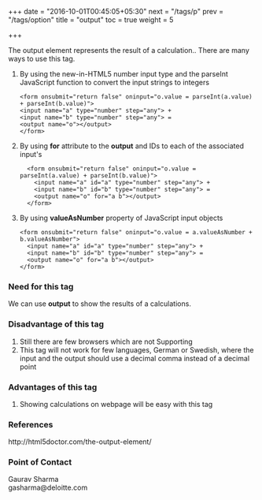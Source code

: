 +++
date = "2016-10-01T00:45:05+05:30"
next = "/tags/p"
prev = "/tags/option"
title = "output"
toc = true
weight = 5

+++

The output element represents the result of a calculation..
There are many ways to use this tag.

<ol>
  <li>By using the new-in-HTML5 number input type and the parseInt JavaScript function to convert the input strings to integers</li>

	<form onsubmit="return false" oninput="o.value = parseInt(a.value) + parseInt(b.value)">
    <input name="a" type="number" step="any"> +
    <input name="b" type="number" step="any"> =
    <output name="o"></output>
  	</form>

<li>By using <b>for</b> attribute to the <b>output</b> and IDs to each of the associated input's</li>

      <form onsubmit="return false" oninput="o.value = parseInt(a.value) + parseInt(b.value)">
        <input name="a" id="a" type="number" step="any"> +
        <input name="b" id="b" type="number" step="any"> =
        <output name="o" for="a b"></output>
      </form>

<li>By using <b>valueAsNumber</b> property of JavaScript input objects</li>

    <form onsubmit="return false" oninput="o.value = a.valueAsNumber + b.valueAsNumber">
      <input name="a" id="a" type="number" step="any"> +
      <input name="b" id="b" type="number" step="any"> =
      <output name="o" for="a b"></output>
    </form>
</ol>

<h3>Need for this tag</h3>
We can use <b>output</b> to show the results of a calculations.   

<h3>Disadvantage of this tag</h3>
<ol>
  <li>Still there are few browsers which are not Supporting</li>
  <li>This tag will not work for few languages, German or Swedish, where the input and the output should use a decimal comma instead of a decimal point</li>
</ol>

<h3>Advantages of this tag</h3>
<ol>
  <li>Showing calculations on webpage will be easy with this tag</li>
</ol>

<h3>References</h3>
http://html5doctor.com/the-output-element/

<h3>Point of Contact</h3>
Gaurav Sharma <br>
gasharma@deloitte.com
